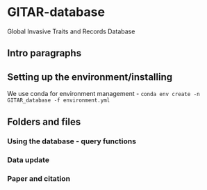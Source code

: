 # GITAR-database
Global Invasive Traits and Records Database


## Intro paragraphs


## Setting up the environment/installing

We use conda for environment management - 
```conda env create -n GITAR_database -f environment.yml```

## Folders and files 

### Using the database - query functions

### Data update

### Paper and citation
